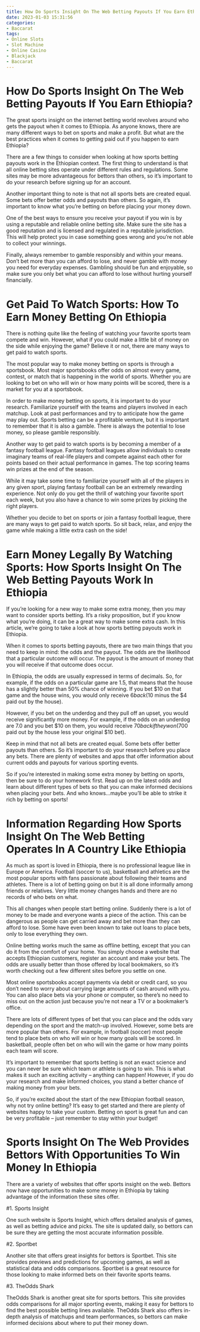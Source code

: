 ```yaml
---
title: How Do Sports Insight On The Web Betting Payouts If You Earn Ethiopia
date: 2023-01-03 15:31:56
categories:
- Baccarat
tags:
- Online Slots
- Slot Machine
- Online Casino
- Blackjack
- Baccarat
---
```



#  How Do Sports Insight On The Web Betting Payouts If You Earn Ethiopia?

The great sports insight on the internet betting world revolves around who gets the payout when it comes to Ethiopia. As anyone knows, there are many different ways to bet on sports and make a profit. But what are the best practices when it comes to getting paid out if you happen to earn Ethiopia?

There are a few things to consider when looking at how sports betting payouts work in the Ethiopian context. The first thing to understand is that all online betting sites operate under different rules and regulations. Some sites may be more advantageous for bettors than others, so it’s important to do your research before signing up for an account.

Another important thing to note is that not all sports bets are created equal. Some bets offer better odds and payouts than others. So again, it’s important to know what you’re betting on before placing your money down.

One of the best ways to ensure you receive your payout if you win is by using a reputable and reliable online betting site. Make sure the site has a good reputation and is licensed and regulated in a reputable jurisdiction. This will help protect you in case something goes wrong and you’re not able to collect your winnings.

Finally, always remember to gamble responsibly and within your means. Don’t bet more than you can afford to lose, and never gamble with money you need for everyday expenses. Gambling should be fun and enjoyable, so make sure you only bet what you can afford to lose without hurting yourself financially.

#  Get Paid To Watch Sports: How To Earn Money Betting On Ethiopia

There is nothing quite like the feeling of watching your favorite sports team compete and win. However, what if you could make a little bit of money on the side while enjoying the game? Believe it or not, there are many ways to get paid to watch sports.

The most popular way to make money betting on sports is through a sportsbook. Most major sportsbooks offer odds on almost every game, contest, or match that is happening in the world of sports. Whether you are looking to bet on who will win or how many points will be scored, there is a market for you at a sportsbook.

In order to make money betting on sports, it is important to do your research. Familiarize yourself with the teams and players involved in each matchup. Look at past performances and try to anticipate how the game may play out. Sports betting can be a profitable venture, but it is important to remember that it is also a gamble. There is always the potential to lose money, so please gamble responsibly.

Another way to get paid to watch sports is by becoming a member of a fantasy football league. Fantasy football leagues allow individuals to create imaginary teams of real-life players and compete against each other for points based on their actual performance in games. The top scoring teams win prizes at the end of the season.

While it may take some time to familiarize yourself with all of the players in any given sport, playing fantasy football can be an extremely rewarding experience. Not only do you get the thrill of watching your favorite sport each week, but you also have a chance to win some prizes by picking the right players.



Whether you decide to bet on sports or join a fantasy football league, there are many ways to get paid to watch sports. So sit back, relax, and enjoy the game while making a little extra cash on the side!

#  Earn Money Legally By Watching Sports: How Sports Insight On The Web Betting Payouts Work In Ethiopia

If you’re looking for a new way to make some extra money, then you may want to consider sports betting. It’s a risky proposition, but if you know what you’re doing, it can be a great way to make some extra cash. In this article, we’re going to take a look at how sports betting payouts work in Ethiopia.

When it comes to sports betting payouts, there are two main things that you need to keep in mind: the odds and the payout. The odds are the likelihood that a particular outcome will occur. The payout is the amount of money that you will receive if that outcome does occur.

In Ethiopia, the odds are usually expressed in terms of decimals. So, for example, if the odds on a particular game are 1.5, that means that the house has a slightly better than 50% chance of winning. If you bet $10 on that game and the house wins, you would only receive $6 back ($10 minus the $4 paid out by the house).

However, if you bet on the underdog and they pull off an upset, you would receive significantly more money. For example, if the odds on an underdog are 7.0 and you bet $10 on them, you would receive $70 back if they won ($700 paid out by the house less your original $10 bet).

Keep in mind that not all bets are created equal. Some bets offer better payouts than others. So it’s important to do your research before you place any bets. There are plenty of websites and apps that offer information about current odds and payouts for various sporting events.

So if you’re interested in making some extra money by betting on sports, then be sure to do your homework first. Read up on the latest odds and learn about different types of bets so that you can make informed decisions when placing your bets. And who knows…maybe you’ll be able to strike it rich by betting on sports!

#  Information Regarding How Sports Insight On The Web Betting Operates In A Country Like Ethiopia 

As much as sport is loved in Ethiopia, there is no professional league like in Europe or America. Football (soccer to us), basketball and athletics are the most popular sports with fans passionate about following their teams and athletes. There is a lot of betting going on but it is all done informally among friends or relatives. Very little money changes hands and there are no records of who bets on what. 

This all changes when people start betting online. Suddenly there is a lot of money to be made and everyone wants a piece of the action. This can be dangerous as people can get carried away and bet more than they can afford to lose. Some have even been known to take out loans to place bets, only to lose everything they own.

Online betting works much the same as offline betting, except that you can do it from the comfort of your home. You simply choose a website that accepts Ethiopian customers, register an account and make your bets. The odds are usually better than those offered by local bookmakers, so it’s worth checking out a few different sites before you settle on one.

Most online sportsbooks accept payments via debit or credit card, so you don’t need to worry about carrying large amounts of cash around with you. You can also place bets via your phone or computer, so there’s no need to miss out on the action just because you’re not near a TV or a bookmaker’s office.

There are lots of different types of bet that you can place and the odds vary depending on the sport and the match-up involved. However, some bets are more popular than others. For example, in football (soccer) most people tend to place bets on who will win or how many goals will be scored. In basketball, people often bet on who will win the game or how many points each team will score. 

It’s important to remember that sports betting is not an exact science and you can never be sure which team or athlete is going to win. This is what makes it such an exciting activity – anything can happen! However, if you do your research and make informed choices, you stand a better chance of making money from your bets. 

So, if you’re excited about the start of the new Ethiopian football season, why not try online betting? It’s easy to get started and there are plenty of websites happy to take your custom. Betting on sport is great fun and can be very profitable – just remember to stay within your budget!

#  Sports Insight On The Web Provides Bettors With Opportunities To Win Money In Ethiopia

There are a variety of websites that offer sports insight on the web. Bettors now have opportunities to make some money in Ethiopia by taking advantage of the information these sites offer.

#1. Sports Insight

One such website is Sports Insight, which offers detailed analysis of games, as well as betting advice and picks. The site is updated daily, so bettors can be sure they are getting the most accurate information possible.

#2. Sportbet

Another site that offers great insights for bettors is Sportbet. This site provides previews and predictions for upcoming games, as well as statistical data and odds comparisons. Sportbet is a great resource for those looking to make informed bets on their favorite sports teams.

#3. TheOdds Shark

TheOdds Shark is another great site for sports bettors. This site provides odds comparisons for all major sporting events, making it easy for bettors to find the best possible betting lines available. TheOdds Shark also offers in-depth analysis of matchups and team performances, so bettors can make informed decisions about where to put their money down.